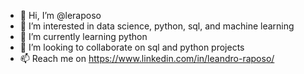 - 👋 Hi, I’m @leraposo
- 👀 I’m interested in data science, python, sql, and machine learning
- 🌱 I’m currently learning python
- 💞️ I’m looking to collaborate on sql and python projects
- 📫 Reach me on https://www.linkedin.com/in/leandro-raposo/
